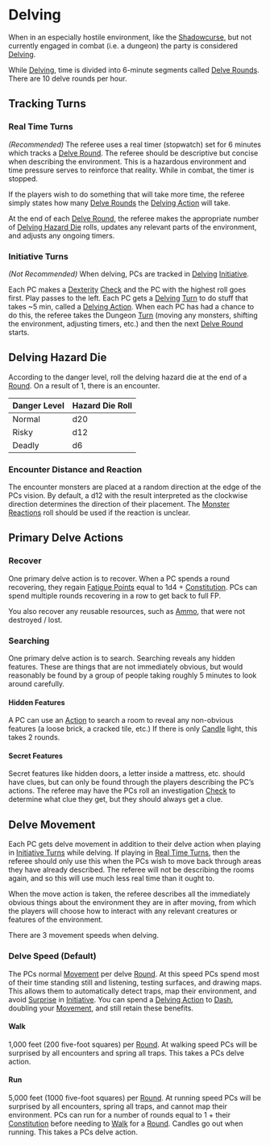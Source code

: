 # Delving

When in an especially hostile environment, like the [Shadowcurse](../Hazards/Shadowcurse.md), but not currently engaged in combat (i.e. a dungeon) the party is considered [Delving](Delving.md).

While [Delving](Delving.md), time is divided into 6-minute segments called [Delve Rounds](Round.md#Delve%20Round). There are 10 delve rounds per hour. 
## Tracking Turns
### Real Time Turns
*(Recommended)*
The referee uses a real timer (stopwatch) set for 6 minutes which tracks a [Delve Round](Round.md#Delve%20Round). The referee should be descriptive but concise when describing the environment. This is a hazardous environment and time pressure serves to reinforce that reality. While in combat, the timer is stopped.

If the players wish to do something that will take more time, the referee simply states how many [Delve Rounds](Round.md#Delve%20Round) the [Delving Action](Action.md#Delving%20Action) will take.

At the end of each [Delve Round](Round.md#Delve%20Round), the referee makes the appropriate number of [Delving Hazard Die](Delving.md#Delving%20Hazard%20Die) rolls, updates any relevant parts of the environment, and adjusts any ongoing timers.
### Initiative Turns
*(Not Recommended)*
When delving, PCs are tracked in [Delving](Delving.md) [Initiative](Initiative.md). 

Each PC makes a [Dexterity](../Player%20Characters/Chosen%20Statistics/Dexterity.md) [Check](Check.md) and the PC with the highest roll goes first. Play passes to the left. Each PC gets a [Delving](Delving.md) [Turn](Turn.md) to do stuff that takes ~5 min, called a [Delving Action](Action.md#Delving%20Action). When each PC has had a chance to do this, the referee takes the Dungeon [Turn](Turn.md) (moving any monsters, shifting the environment, adjusting timers, etc.) and then the next [Delve Round](Round.md#Delve%20Round) starts.
## Delving Hazard Die
According to the danger level, roll the delving hazard die at the end of a [Round](Round.md). On a result of 1, there is an encounter.

| Danger Level | Hazard Die Roll |
| ------------ | --------------- |
| Normal       | d20             |
| Risky        | d12             |
| Deadly       | d6              |
### Encounter Distance and Reaction
The encounter monsters are placed at a random direction at the edge of the PCs vision. By default, a d12 with the result interpreted as the clockwise direction determines the direction of their placement. The [Monster Reactions](../Social%20Systems/Monster%20Reactions.md) roll should be used if the reaction is unclear.
## Primary Delve Actions
### Recover
One primary delve action is to recover. When a PC spends a round recovering, they regain [Fatigue Points](../Player%20Characters/Derived%20Statistics/Fatigue%20Points.md) equal to 1d4 + [Constitution](../Player%20Characters/Chosen%20Statistics/Constitution.md). PCs can spend multiple rounds recovering in a row to get back to full FP.

You also recover any reusable resources, such as [Ammo](../Items/Individual%20Item%20Cards/Weapons/Weapon%20Properties/Ammo%20Property.md), that were not destroyed / lost.
### Searching
One primary delve action is to search. Searching reveals any hidden features. These are things that are not immediately obvious, but would reasonably be found by a group of people taking roughly 5 minutes to look around carefully.
#### Hidden Features
A PC can use an [Action](Action.md) to search a room to reveal any non-obvious features (a loose brick, a cracked tile, etc.) If there is only [Candle](../Items/Individual%20Item%20Cards/Gear/10%20Coins/Candle.md) light, this takes 2 rounds.
#### Secret Features
Secret features like hidden doors, a letter inside a mattress, etc. should have clues, but can only be found through the players describing the PC’s actions. The referee may have the PCs roll an investigation [Check](Check.md) to determine what clue they get, but they should always get a clue.
## Delve Movement
Each PC gets delve movement in addition to their delve action when playing in [Initiative Turns](Delving.md#Initiative%20Turns) while delving. If playing in [Real Time Turns](Delving.md#Real%20Time%20Turns), then the referee should only use this when the PCs wish to move back through areas they have already described. The referee will not be describing the rooms again, and so this will use much less real time than it ought to.

When the move action is taken, the referee describes all the immediately obvious things about the environment they are in after moving, from which the players will choose how to interact with any relevant creatures or features of the environment.

There are 3 movement speeds when delving.
### Delve Speed (Default)
The PCs normal [Movement](Movement.md) per delve [Round](Round.md). At this speed PCs spend most of their time standing still and listening, testing surfaces, and drawing maps. This allows them to automatically detect traps, map their environment, and avoid [Surprise](../Conditions/Surprised.md) in [Initiative](Initiative.md). You can spend a [Delving Action](Action.md#Delving%20Action) to [Dash](Movement.md#Dash), doubling your [Movement](Movement.md), and still retain these benefits.
#### Walk
1,000 feet (200 five-foot squares) per [Round](Round.md). At walking speed PCs will be surprised by all encounters and spring all traps. This takes a PCs delve action.
#### Run
5,000 feet (1000 five-foot squares) per [Round](Round.md). At running speed PCs will be surprised by all encounters, spring all traps, and cannot map their environment. PCs can run for a number of rounds equal to 1 + their [Constitution](../Player%20Characters/Chosen%20Statistics/Constitution.md) before needing to [Walk](Delving.md#Walk) for a [Round](Round.md). Candles go out when running. This takes a PCs delve action.